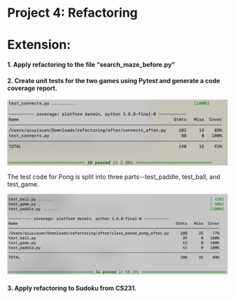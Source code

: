 # Project 4: Refactoring


# Extension:
  
#### 1. Apply refactoring to the file “search_maze_before.py”  
  
  
#### 2. Create unit tests for the two games using Pytest and generate a code coverage report.

![test coverage for connect4](test_cov_connect4.png)  

  
The test code for Pong is split into three parts--test_paddle, test_ball, and test_game.  

![test coverage for pong](test_cov_pong.png)

#### 3. Apply refactoring to Sudoku from CS231.
  
  
